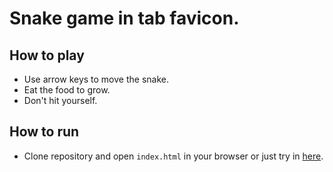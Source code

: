 # Snake game in tab favicon.

## How to play

- Use arrow keys to move the snake.
- Eat the food to grow.
- Don't hit yourself.

## How to run

- Clone repository and open `index.html` in your browser or just try in [here](https://defernus.github.io/favicon-snake/).
